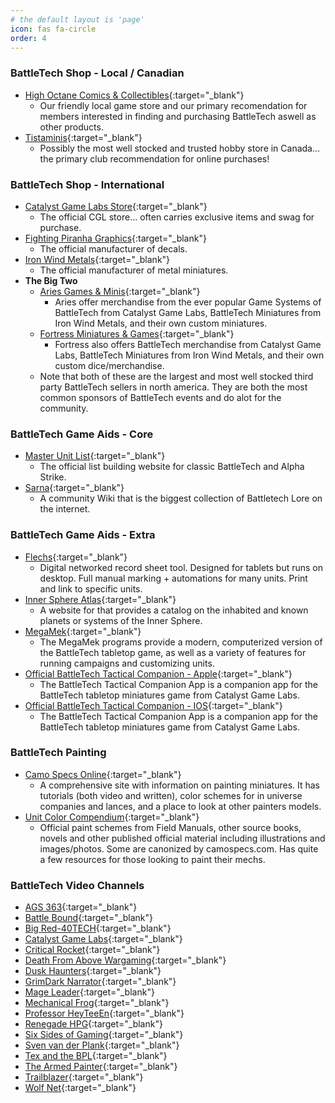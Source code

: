 ```yaml
---
# the default layout is 'page'
icon: fas fa-circle
order: 4
---
```


### BattleTech Shop - Local / Canadian

- [High Octane Comics & Collectibles](https://www.facebook.com/HighOctaneComics/){:target="_blank"}
  - Our friendly local game store and our primary recomendation for members interested in finding and purchasing BattleTech aswell as other products.
- [Tistaminis](https://tistaminis.com/){:target="_blank"}
  - Possibly the most well stocked and trusted hobby store in Canada... the primary club recommendation for online purchases!

### BattleTech Shop - International

- [Catalyst Game Labs Store](https://store.catalystgamelabs.com/){:target="_blank"}
  - The official CGL store... often carries exclusive items and swag for purchase.
- [Fighting Piranha Graphics](https://www.fightingpirannhagraphics.com/){:target="_blank"}
  - The official manufacturer of decals.
- [Iron Wind Metals](https://ironwindmetals.com/){:target="_blank"}
  - The official manufacturer of metal miniatures.
- **The Big Two**
  - [Aries Games & Minis](https://ariesgamesandminis.com/){:target="_blank"}
    - Aries offer merchandise from the ever popular Game Systems of BattleTech from Catalyst Game Labs, BattleTech Miniatures from Iron Wind Metals, and their own custom miniatures.
  - [Fortress Miniatures & Games](https://fortressminiaturesandgames.com/){:target="_blank"}
    - Fortress also offers BattleTech merchandise from Catalyst Game Labs, BattleTech Miniatures from Iron Wind Metals, and their own custom dice/merchandise.
  - Note that both of these are the largest and most well stocked third party BattleTech sellers in north america. They are both the most common sponsors of BattleTech events and do alot for the community.

### BattleTech Game Aids - Core
- [Master Unit List](http://www.masterunitlist.info/){:target="_blank"}
  - The official list building website for classic BattleTech and Alpha Strike.
- [Sarna](https://www.sarna.net/){:target="_blank"}
  - A community Wiki that is the biggest collection of Battletech Lore on the internet.

### BattleTech Game Aids - Extra
- [Flechs](https://flechs.net/){:target="_blank"}
  - Digital networked record sheet tool. Designed for tablets but runs on desktop. Full manual marking + automations for many units. Print and link to specific units.
- [Inner Sphere Atlas](https://isatlas.teamspam.net/){:target="_blank"}
  - A website for that provides a catalog on the inhabited and known planets or systems of the Inner Sphere.
- [MegaMek](https://megamek.org/){:target="_blank"}
  - The MegaMek programs provide a modern, computerized version of the BattleTech tabletop game, as well as a variety of features for running campaigns and customizing units.
- [Official BattleTech Tactical Companion - Apple](https://play.google.com/store/apps/details?id=com.fireopal.battletech&gl=US&pli=1){:target="_blank"}
  - The BattleTech Tactical Companion App is a companion app for the BattleTech tabletop miniatures game from Catalyst Game Labs.
- [Official BattleTech Tactical Companion - IOS](https://apps.apple.com/us/app/battletech-tactical-companion/id1496248626){:target="_blank"}
  - The BattleTech Tactical Companion App is a companion app for the BattleTech tabletop miniatures game from Catalyst Game Labs.

### BattleTech Painting
- [Camo Specs Online](https://camospecs.com/){:target="_blank"}
  - A comprehensive site with information on painting miniatures. It has tutorials (both video and written), color schemes for in universe companies and lances, and a place to look at other painters models.
- [Unit Color Compendium](https://unitcolorcompendium.com/){:target="_blank"}
  - Official paint schemes from Field Manuals, other source books, novels and other published official material including illustrations and images/photos. Some are canonized by camospecs.com. Has quite a few resources for those looking to paint their mechs.

### BattleTech Video Channels
- [AGS 363](https://www.youtube.com/@AGS363){:target="_blank"}
- [Battle Bound](https://www.youtube.com/@BattleBound){:target="_blank"}
- [Big Red-40TECH](https://www.youtube.com/@BigRed40TECH){:target="_blank"}
- [Catalyst Game Labs](https://www.youtube.com/@catalyst-game-labs){:target="_blank"}
- [Critical Rocket](https://www.youtube.com/@CriticalRocket){:target="_blank"}
- [Death From Above Wargaming](https://www.youtube.com/@DeathfromAboveWargaming){:target="_blank"}
- [Dusk Haunters](https://www.youtube.com/@duskhaunters3025){:target="_blank"}
- [GrimDark Narrator](https://www.youtube.com/@GrimDarkNarrator){:target="_blank"}
- [Mage Leader](https://www.youtube.com/@mageleader3699/){:target="_blank"}
- [Mechanical Frog](https://www.youtube.com/@MechanicalFrog){:target="_blank"}
- [Professor HeyTeeEn](https://www.youtube.com/@ProfessorHeyTeeEn){:target="_blank"}
- [Renegade HPG](https://www.youtube.com/@RenegadeHPG){:target="_blank"}
- [Six Sides of Gaming](https://www.youtube.com/@SixSidesofGaming){:target="_blank"}
- [Sven van der Plank](https://www.youtube.com/@SvenVanDerPlank){:target="_blank"}
- [Tex and the BPL](https://www.youtube.com/@theblackpantslegion){:target="_blank"}
- [The Armed Painter](https://www.youtube.com/@Thearmedpainter){:target="_blank"}
- [Trailblazer](https://www.youtube.com/@TrailblazerBT){:target="_blank"}
- [Wolf Net](https://www.youtube.com/@wolfnet7536){:target="_blank"}


